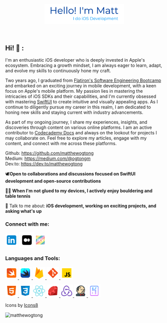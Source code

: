 <p align="center"><a><img width="50%" alt="Hello, I'm Matt. I do iOS Development" src="./assets/readme-header.png" /></a></p>

<br />

## Hi! 👋 :
I'm an enthusiastic iOS developer who is deeply invested in Apple's ecosystem. Embracing a growth mindset, I am always eager to learn, adapt, and evolve my skills to continuously hone my craft.

Two years ago, I graduated from [Flatiron's Software Engineering Bootcamp](https://flatironschool.com/courses/coding-bootcamp/) and embarked on an exciting journey in mobile development, with a keen focus on Apple's mobile platform. My passion lies in mastering the intricacies of iOS SDKs and their capabilities, and I'm currently obsessed with mastering [SwiftUI](https://developer.apple.com/xcode/swiftui/) to create intuitive and visually appealing apps. As I continue to diligently pursue my career in this realm, I am dedicated to honing new skills and staying current with industry advancements.

As part of my ongoing journey, I share my experiences, insights, and discoveries through content on various online platforms. I am an active contributor to [Codecademy Docs](https://github.com/Codecademy/docs) and always on the lookout for projects I may collaborate on. Feel free to explore my articles, engage with my content, and connect with me across these platforms.

Github: https://github.com/matthewogtong
</br>
Medium: https://medium.com/@ogtongm
</br>
Dev.to: https://dev.to/matthewogtong

🕊️**Open to collaborations and discussions focused on SwiftUI development and open-source contributions**

🧗🏓 **When I'm not glued to my devices, I actively enjoy bouldering and table tennis**

💬 Talk to me about: **iOS development, working on exciting projects, and asking what's up**
<br>

<h3 align="left">Connect with me:</h3>
<p align="left">
<a href="https://linkedin.com/in/matthewogtong" target="blank"><img align="center" src="assets/icons8-linkedin.svg" alt="matthewogtong-linkedin" height="40" width="40" /></a>
<a href="https://medium.com/@ogtongm" target="blank"><img align="center" src="assets/icons8-medium.svg" alt="@ogtongm" height="50" width="50" /></a>
<a href="https://dev.to/matthewogtong" target="blank"><img align="center" src="assets/dev-rainbow.png" alt="@ogtongm" height="28" width="28" /></a>
</p>

<h3 align="left">Languages and Tools:</h3>
<p align="left">
  
<!-- Strongest -->
<a href="https://developer.apple.com/swift/" target="_blank" rel="noreferrer"> <img src="assets/icons8-swift.svg" alt="swift" width="40" height="40"/> </a>
<a href="https://developer.apple.com/xcode/swiftui/" target="_blank" rel="noreferrer"> <img src="assets/icons8-swiftui.svg" alt="swift" width="40" height="40"/> </a>
<a href="https://firebase.google.com/" target="_blank" rel="noreferrer"> <img src="assets/icons8-firebase.svg" alt="firebase" width="40" height="40"/> </a>
<a href="https://git-scm.com/" target="_blank" rel="noreferrer"> <img src="assets/icons8-git.svg" alt="git" width="40" height="40"/> </a>
<a href="https://developer.mozilla.org/en-US/docs/Web/JavaScript" target="_blank" rel="noreferrer"> <img src="assets/icons8-javascript.svg" alt="javascript" width="40" height="40"/> </a>
<!-- Intermediate -->  
<a href="https://www.w3.org/html/" target="_blank" rel="noreferrer"> <img src="assets/icons8-html-5.svg" alt="html5" width="40" height="40"/> </a> 
<a href="https://www.w3schools.com/css/" target="_blank" rel="noreferrer"> <img src="assets/icons8-css3.svg" alt="css3" width="40" height="40"/> </a>
<a href="https://reactnative.dev" target="_blank" rel="noreferrer"> <img src="assets/icons8-react-native.svg" alt="react-native" width="40" height="40"/> </a>
<a href="https://www.ruby-lang.org/en/" target="_blank" rel="noreferrer"> <img src="assets/icons8-ruby-programming-language.svg" alt="ruby" width="40" height="40"/> </a>
<a href="https://redux.js.org" target="_blank" rel="noreferrer"> <img src="assets/icons8-redux.svg" alt="redux" width="40" height="40"/> </a> 
<a href="https://www.jenkins.io" target="_blank" rel="noreferrer"> <img src="assets/icons8-jenkins.svg" alt="jenkins" width="40" height="40"/> </a>
<a href="https://heroku.com" target="_blank" rel="noreferrer"> <img src="assets/icons8-heroku.svg" alt="heroku" width="40" height="40"/> </a>
</p>

<a target="_blank"></a>Icons by <a target="_blank" href="https://icons8.com">Icons8</a>

<p><img align="center" src="https://github-readme-streak-stats.herokuapp.com/?user=matthewogtong&theme=dark" alt="matthewogtong" /></p>
